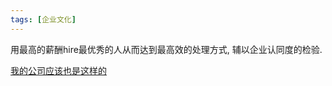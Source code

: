 ```yaml
---
tags: [企业文化]
---
```


用最高的薪酬hire最优秀的人从而达到最高效的处理方式, 辅以企业认同度的检验.  

[我的公司应该也是这样的](/assets/files/Netflix文化-自由与责任.ppt)
  